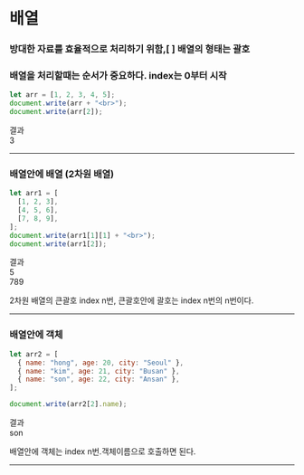 # 배열

### 방대한 자료를 효율적으로 처리하기 위함,[ ] 배열의 형태는 괄호

### 배열을 처리할때는 순서가 중요하다. index는 0부터 시작

```js
let arr = [1, 2, 3, 4, 5];
document.write(arr + "<br>");
document.write(arr[2]);
```

결과<br>
3

---

### 배열안에 배열 (2차원 배열)

```js
let arr1 = [
  [1, 2, 3],
  [4, 5, 6],
  [7, 8, 9],
];
document.write(arr1[1][1] + "<br>");
document.write(arr1[2]);
```

결과 <br>
5<br>
789

2차원 배열의 큰괄호 index n번, 큰괄호안에 괄호는 index n번의 n번이다.

---

### 배열안에 객체

```js
let arr2 = [
  { name: "hong", age: 20, city: "Seoul" },
  { name: "kim", age: 21, city: "Busan" },
  { name: "son", age: 22, city: "Ansan" },
];

document.write(arr2[2].name);
```

결과 <br>
son

배열안에 객체는 index n번.객체이름으로 호출하면 된다.

---

